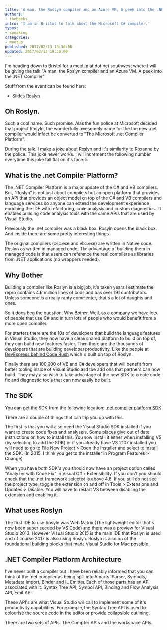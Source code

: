 ```yaml
---
title: 'A man, the Roslyn compiler and an Azure VM. A peek into the .NET Compiler'
authors:
- thebeebs
intro: 'I am in Bristol to talk about the Microsoft C# compiler.'
types:
- speaking
categories:
- meetup
published: 2017/02/13 18:30:00
updated: 2017/02/13 19:30:00
---
```


I'm heading down to Bristol for a meetup at dot net southwest where I will be giving the talk "A man, the Roslyn compiler and an Azure VM.
 A peek into the .NET Compiler"
 
Stuff from the event can be found here:
* Slides [Roslyn](https://1drv.ms/p/s!AlEOpfeanUR1ru5ujxXJDFIjY2WlcA)

## Oh Roslyn. 

Such a cool name. Such promise. Alas the fun police at Microsoft decided that project Rosyln, the wonderfully awesomely name 
for the the new .net compiler would infact be converted to "The Microsoft .net Compiler Platform". 

During the talk. I make a joke about Roslyn and it's similarity to Roxanne by the police. This joke never works. I will 
increment the following number everytime this joke fall flat on it's face: 5

## What is the .net Compiler Platform?

The .NET Compiler Platform is a major update of the C# and VB compilers. But, “Roslyn” is not just about compilers but an open 
platform that provides an API that provides an object model on top of the C# and VB compilers and language services so anyone 
can extend the development experience enriching the IDE with refactoring, code analysis and custom diagnostics.  
It enables building code analysis tools with the same APIs that are used by Visual Studio.

Previously the .net compiler was a black box. Rosyln opens the black box. And inside there are some pretty interesting things.

The original compilers (csc.exe and vbc.exe) are written in Native code. Roslyn os written in managed code, 
The advantage of building them in managed code is that users can reference the real compilers as libraries 
from .NET applications (no wrappers needed).

## Why Bother
Building a compiler like Roslyn is a big job, it's taken years I estimate the repro contains 4.6 million 
lines of code and has over 191 contributors. Unless someone is a really ranty commenter, that's a lot of naughts and ones.

So it does beg the question, Why Bother. Well, as a company we have lots of people that use C# and in turn lots of people who would benefit
from a more open compiler.

For starters there are the 10s of developers that build the language features in Visual Studio, they now have a clean shared platform to build on 
top of, they can build new features faster. Then there are the thousands of developers that
are building developer productivity. Like the people at [DevExpress behind Code Rush](https://www.devexpress.com/Products/CodeRush/) which is
 built on top of Roslyn.

 Finally there are 100,000 of VB and C# developers that will benefit from better tooling inside of Visual Studio and the add ons that
 partners can now build. They may also wish to take advantage of the new SDK to create code fix and diagnostic tools that can now easily be built.

## The SDK

You can get the SDK from the following location: 
[.net compiler platform SDK](https://marketplace.visualstudio.com/items?itemName=VisualStudioProductTeam.NETCompilerPlatformSDK)

There are a couple of things that can trip you up with this. 

The first is that you will also need the Visual Studio SDK installed 
if you want to create code fixes and analysers. Some places give out of date instructions on how to install this. You now install it either
when installing VS (by selecting to add the SDK) or if you already have VS 2107 installed you will need to go to File New Project > Open the Installer
and select to install the SDK. (In 2015, I think you get to the installer in Program Features > Change).

When you have both SDK's you should now have an project option called "Analyzer with Code Fix" in Visual C# > Extensibility. If you don't you 
should check that the .net framework selected is above 4.6. If you still do not see the project type, toggle the extension on and off in 
Tools > Extensions and Updates > Disable. You will have to restart VS between disabling the extension and enabling it.

## What uses Roslyn

The first IDE to use Rosyln was Web Matrix (The lightweight editor that's now been super seeded by VS Code) and there was a 
preview for Visual Studio 2013. However Visual Studio 2015 is the main IDE that Roslyn is used and of course 2017 is also using Roslyn. Roslyn is also
on of the foundational building blocks that made Visual Studio for Mac possible. 

## .NET Compiler Platform Architecture

I've never built a compiler but I have been reliably informed that you can think of the .net compiler as being split into 5 parts.
Parser, Symbols, Metadata Import, Binder and IL Emitter. Each of those parts has an API associated with it: 
Syntax Tree API, Symbol API, Binding and Flow Analysis API, Emit API.

These API's are what Visual Studio will call to implement some of it's productivity capabilities. For example, the Syntax Tree API is used to
colourise the source code in the editor or provide collapsible outlining.

There are two sets of APIs. The Compiler APIs and the workspace APIs.



